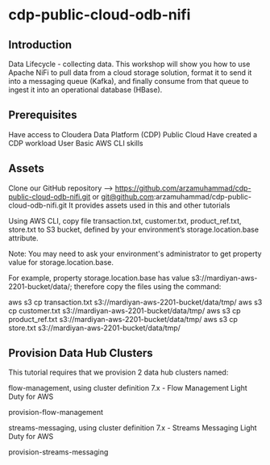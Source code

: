 # cdp-public-cloud-odb-nifi

## Introduction
 
Data Lifecycle - collecting data. This workshop will show you how to use Apache NiFi to pull data from a cloud storage solution, format it to send it into a messaging queue (Kafka), and finally consume from that queue to ingest it into an operational database (HBase).

## Prerequisites
 
Have access to Cloudera Data Platform (CDP) Public Cloud
Have created a CDP workload User
Basic AWS CLI skills
 
## Assets

Clone our GitHub repository --> https://github.com/arzamuhammad/cdp-public-cloud-odb-nifi.git or git@github.com:arzamuhammad/cdp-public-cloud-odb-nifi.git
It provides assets used in this and other tutorials


Using AWS CLI, copy file transaction.txt, customer.txt, product_ref.txt, store.txt to S3 bucket, defined by your environment’s storage.location.base attribute.

Note: You may need to ask your environment's administrator to get property value for storage.location.base.

 
For example, property storage.location.base has value s3://mardiyan-aws-2201-bucket/data/; therefore copy the files using the command:

aws s3 cp transaction.txt s3://mardiyan-aws-2201-bucket/data/tmp/
aws s3 cp customer.txt s3://mardiyan-aws-2201-bucket/data/tmp/
aws s3 cp product_ref.txt s3://mardiyan-aws-2201-bucket/data/tmp/
aws s3 cp store.txt s3://mardiyan-aws-2201-bucket/data/tmp/

## Provision Data Hub Clusters
 
This tutorial requires that we provision 2 data hub clusters named:

flow-management, using cluster definition 7.x - Flow Management Light Duty for AWS
 

provision-flow-management
 

streams-messaging, using cluster definition 7.x - Streams Messaging Light Duty for AWS
 

provision-streams-messaging
